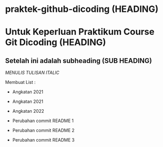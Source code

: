 # praktek-github-dicoding (HEADING)
Untuk Keperluan Praktikum Course Git Dicoding (HEADING)
==
Setelah ini adalah subheading (SUB HEADING)
--
*MENULIS TULISAN ITALIC*

Membuat List :
- Angkatan 2021
- Angkatan 2021
- Angkatan 2022

- Perubahan commit README 1
- Perubahan commit README 2
- Perubahan commit README 3
